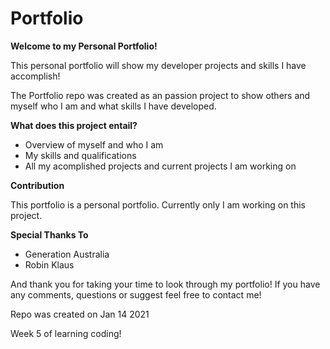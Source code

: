 # Portfolio
**Welcome to my Personal Portfolio!**

This personal portfolio will show my developer projects and skills I have accomplish!

The Portfolio repo was created as an passion project to show others and myself who I am and what skills I have developed. 

**What does this project entail?**

-   Overview of myself and who I am
-   My skills and qualifications
-   All my acomplished projects and current projects I am working on

**Contribution**

This portfolio is a personal portfolio. Currently only I am working on this project.

**Special Thanks To**

-   Generation Australia 
-   Robin Klaus

And thank you for taking your time to look through my portfolio!
If you have any comments, questions or suggest feel free to contact me!


Repo was created on Jan 14 2021

Week 5 of learning coding!
